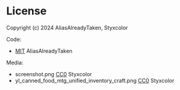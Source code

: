 
# License

Copyright (c) 2024 AliasAlreadyTaken, Styxcolor

Code: 

* [MIT](https://gitea.your-land.de/your-land/yl_canned_food_mtg/src/LICENSE-MIT) AliasAlreadyTaken

Media:

* screenshot.png [CC0](https://gitea.your-land.de/your-land/yl_canned_food_mtg/src/LICENSE-CC0) Styxcolor
* yl_canned_food_mtg_unified_inventory_craft.png [CC0](https://gitea.your-land.de/your-land/yl_canned_food_mtg/src/LICENSE-CC0) Styxcolor